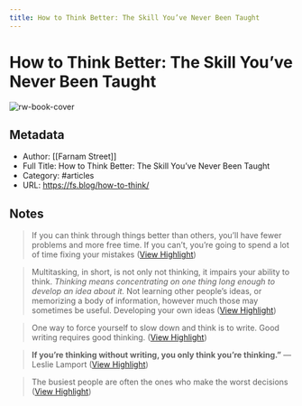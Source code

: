 ```yaml
---
title: How to Think Better: The Skill You’ve Never Been Taught
---
```

# How to Think Better: The Skill You’ve Never Been Taught

![rw-book-cover](https://149664534.v2.pressablecdn.com/wp-content/uploads/2015/06/cropped-farnamstreet-300x300.png)

## Metadata
- Author: [[Farnam Street]]
- Full Title: How to Think Better: The Skill You’ve Never Been Taught
- Category: #articles
- URL: https://fs.blog/how-to-think/

## Notes
> If you can think through things better than others, you’ll have fewer problems and more free time. If you can’t, you’re going to spend a lot of time fixing your mistakes ([View Highlight](https://read.readwise.io/read/01gxrg1byt492s8ccz5kdsn110))

> Multitasking, in short, is not only not thinking, it impairs your ability to think. *Thinking means concentrating on one thing long enough to develop an idea about it.* Not learning other people’s ideas, or memorizing a body of information, however much those may sometimes be useful. Developing your own ideas ([View Highlight](https://read.readwise.io/read/01gxrj1vsk3r3jg7esxe660jqf))

> One way to force yourself to slow down and think is to write. Good writing requires good thinking. ([View Highlight](https://read.readwise.io/read/01gxrj6c5dbxrs4y0c0jmhpyp1))

> **If you’re thinking without writing, you only think you’re thinking.”**
> — Leslie Lamport ([View Highlight](https://read.readwise.io/read/01gxrj6wfder6jx169baxfc9c4))

> The busiest people are often the ones who make the worst decisions ([View Highlight](https://read.readwise.io/read/01gxrjc8h66tr500h467rjpezs))

